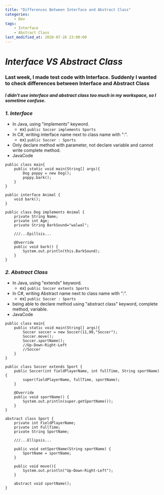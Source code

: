 ```yaml
---
title: "Differences Between Interface and Abstract Class"
categories:
    - Dev
tags:
    - Interface
    - Abstract Class
last_modified_at: 2020-07-26 23:00:00
---
```

# *Interface VS Abstract Class*


### Last week, I made test code with Interface. Suddenly I wanted to check differences between Interface and Abstract Class  <br>

#### *I didn't use interface and abstract class too much in my workspace, so I sometime confuse.*

### ***1. Interface***
- In Java, using "implements" keyword.
    - ex) ```public Soccer implements Sports```
- In C#, writing interface name next to class name with ":".
    - ex) ```public Soccer : Sports```
- Only declare method with parameter, not declare variable and cannot write complete method.
- JavaCode
```
public class main{
    public static void main(String[] args){
        Dog poppy = new Dog();
        poppy.bark();
    }
}

public interface Animal {
    void bark();
}

public class Dog implements Animal {
    private String Name;
    private int Age;
    private String BarkSound="walwal";

    ///...Epillsis...

    @Override
    public void bark() {
        System.out.println(this.BarkSound);
    }
}
```


### ***2. Abstract Class***
- In Java, using "extends" keyword.
    - ex) ```public Soccer extents Sports```
- In C#, writing Abstract name next to class name with ":".
    - ex) ```public Soccer : Sports```
- being able to declare method using "abstract class" keyword, complete method, variable.
- JavaCode
```
public class main{
    public static void main(String[] args){
        Soccer soccer = new Soccer(11,90,"Soccer");
        Soccer.move();
        Soccer.sportName();
        //Up-Down-Right-Left
        //Soccer
    }
}

public class Soccer extends Sport {
    public Soccer(int fieldPlayerName, int fullTime, String sportName) {
        super(fieldPlayerName, fullTime, sportName);
    }

    @Override
    public void sportName() {
        System.out.println(super.getSportName());
    }
}

abstract class Sport {
    private int FieldPlayerName;
    private int FullTime;
    private String SportName;

    ///...Ellipsis...

    public void setSportName(String sportName) {
        SportName = sportName;
    }

    public void move(){
        System.out.println("Up-Down-Right-Left");
    }

    abstract void sportName();
}
```